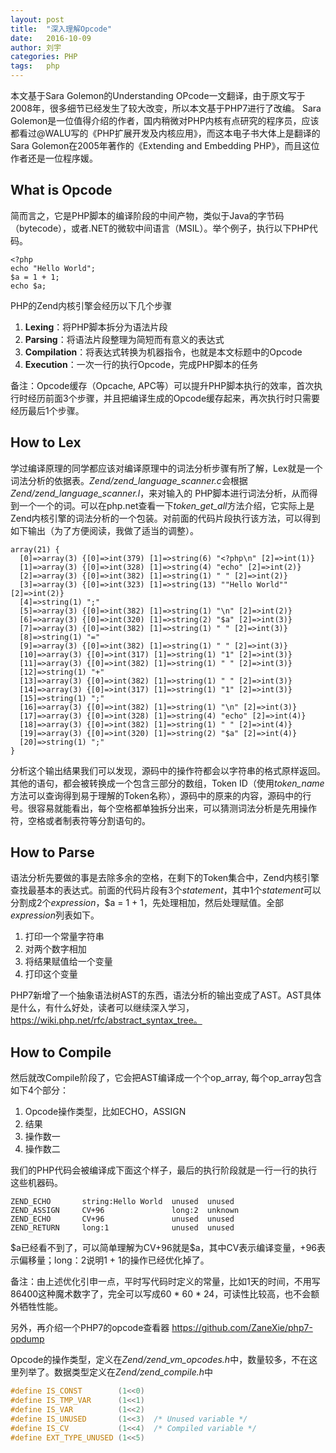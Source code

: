 ```yaml
---
layout: post
title:  "深入理解Opcode"
date:   2016-10-09
author: 刘宇
categories: PHP
tags:	php
---
```

 
本文基于Sara Golemon的Understanding OPcode一文翻译，由于原文写于2008年，很多细节已经发生了较大改变，所以本文基于PHP7进行了改编。
Sara Golemon是一位值得介绍的作者，国内稍微对PHP内核有点研究的程序员，应该都看过@WALU写的《PHP扩展开发及内核应用》，而这本电子书大体上是翻译的Sara Golemon在2005年著作的《Extending and Embedding PHP》，而且这位作者还是一位程序媛。<!--more-->
 
## What is Opcode
简而言之，它是PHP脚本的编译阶段的中间产物，类似于Java的字节码（bytecode），或者.NET的微软中间语言（MSIL）。举个例子，执行以下PHP代码。

```
<?php
echo "Hello World";
$a = 1 + 1;
echo $a;
```

PHP的Zend内核引擎会经历以下几个步骤
1. **Lexing**：将PHP脚本拆分为语法片段
2. **Parsing**：将语法片段整理为简短而有意义的表达式
3. **Compilation**：将表达式转换为机器指令，也就是本文标题中的Opcode
4. **Execution**：一次一行的执行Opcode，完成PHP脚本的任务

备注：Opcode缓存（Opcache, APC等）可以提升PHP脚本执行的效率，首次执行时经历前面3个步骤，并且把编译生成的Opcode缓存起来，再次执行时只需要经历最后1个步骤。

## How to Lex
学过编译原理的同学都应该对编译原理中的词法分析步骤有所了解，Lex就是一个词法分析的依据表。*Zend/zend_language_scanner.c*会根据*Zend/zend_language_scanner.l*，来对输入的 PHP脚本进行词法分析，从而得到一个一个的词。可以在php.net查看一下*token_get_all*方法介绍，它实际上是Zend内核引擎的词法分析的一个包装。对前面的代码片段执行该方法，可以得到如下输出（为了方便阅读，我做了适当的调整）。

```
array(21) {
  [0]=>array(3) {[0]=>int(379) [1]=>string(6) "<?php\n" [2]=>int(1)}
  [1]=>array(3) {[0]=>int(328) [1]=>string(4) "echo" [2]=>int(2)}
  [2]=>array(3) {[0]=>int(382) [1]=>string(1) " " [2]=>int(2)}
  [3]=>array(3) {[0]=>int(323) [1]=>string(13) ""Hello World"" [2]=>int(2)}
  [4]=>string(1) ";"
  [5]=>array(3) {[0]=>int(382) [1]=>string(1) "\n" [2]=>int(2)}
  [6]=>array(3) {[0]=>int(320) [1]=>string(2) "$a" [2]=>int(3)}
  [7]=>array(3) {[0]=>int(382) [1]=>string(1) " " [2]=>int(3)}
  [8]=>string(1) "="
  [9]=>array(3) {[0]=>int(382) [1]=>string(1) " " [2]=>int(3)}
  [10]=>array(3) {[0]=>int(317) [1]=>string(1) "1" [2]=>int(3)}
  [11]=>array(3) {[0]=>int(382) [1]=>string(1) " " [2]=>int(3)}
  [12]=>string(1) "+"
  [13]=>array(3) {[0]=>int(382) [1]=>string(1) " " [2]=>int(3)}
  [14]=>array(3) {[0]=>int(317) [1]=>string(1) "1" [2]=>int(3)}
  [15]=>string(1) ";"
  [16]=>array(3) {[0]=>int(382) [1]=>string(1) "\n" [2]=>int(3)}
  [17]=>array(3) {[0]=>int(328) [1]=>string(4) "echo" [2]=>int(4)}
  [18]=>array(3) {[0]=>int(382) [1]=>string(1) " " [2]=>int(4)}
  [19]=>array(3) {[0]=>int(320) [1]=>string(2) "$a" [2]=>int(4)}
  [20]=>string(1) ";"
}
```

分析这个输出结果我们可以发现，源码中的操作符都会以字符串的格式原样返回。其他的语句，都会被转换成一个包含三部分的数组，Token ID（使用*token_name*方法可以查询得到易于理解的Token名称），源码中的原来的内容，源码中的行号。很容易就能看出，每个空格都单独拆分出来，可以猜测词法分析是先用操作符，空格或者制表符等分割语句的。

## How to Parse
语法分析先要做的事是去除多余的空格，在剩下的Token集合中，Zend内核引擎查找最基本的表达式。前面的代码片段有3个*statement*，其中1个*statement*可以分割成2个*expression*，$a = 1 + 1，先处理相加，然后处理赋值。全部*expression*列表如下。
1. 打印一个常量字符串
2. 对两个数字相加
3. 将结果赋值给一个变量
4. 打印这个变量

PHP7新增了一个抽象语法树AST的东西，语法分析的输出变成了AST。AST具体是什么，有什么好处，读者可以继续深入学习，https://wiki.php.net/rfc/abstract_syntax_tree。

## How to Compile
然后就改Compile阶段了，它会把AST编译成一个个op_array, 每个op_array包含如下4个部分：
1. Opcode操作类型，比如ECHO，ASSIGN
2. 结果
3. 操作数一
4. 操作数二

我们的PHP代码会被编译成下面这个样子，最后的执行阶段就是一行一行的执行这些机器码。
```
ZEND_ECHO		string:Hello World	unused	unused
ZEND_ASSIGN		CV+96				long:2  unknown
ZEND_ECHO		CV+96				unused  unused
ZEND_RETURN		long:1				unused  unused
```
\$a已经看不到了，可以简单理解为CV+96就是\$a，其中CV表示编译变量，+96表示偏移量；long：2说明1 + 1的操作已经优化掉了。

备注：由上述优化引申一点，平时写代码时定义的常量，比如1天的时间，不用写86400这种魔术数字了，完全可以写成60 \* 60 \* 24，可读性比较高，也不会额外牺牲性能。

另外，再介绍一个PHP7的opcode查看器
https://github.com/ZaneXie/php7-opdump

Opcode的操作类型，定义在*Zend/zend_vm_opcodes.h*中，数量较多，不在这里列举了。数据类型定义在*Zend/zend_compile.h*中
```C
#define IS_CONST    	(1<<0)
#define IS_TMP_VAR  	(1<<1)
#define IS_VAR      	(1<<2)
#define IS_UNUSED   	(1<<3)  /* Unused variable */
#define IS_CV       	(1<<4)  /* Compiled variable */
#define EXT_TYPE_UNUSED (1<<5)
```
